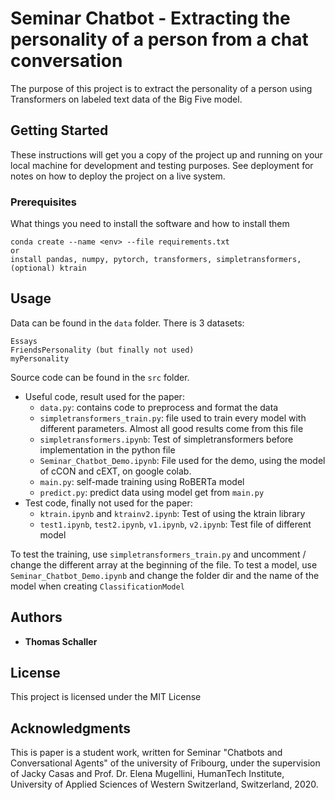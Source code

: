 # Seminar Chatbot - Extracting the personality of a person from a chat conversation

The purpose of this project is to extract the personality of a person using Transformers on labeled text data of the Big Five model.

## Getting Started

These instructions will get you a copy of the project up and running on your local machine for development and testing purposes. See deployment for notes on how to deploy the project on a live system.

### Prerequisites

What things you need to install the software and how to install them

```
conda create --name <env> --file requirements.txt
or
install pandas, numpy, pytorch, transformers, simpletransformers, (optional) ktrain
```

## Usage

Data can be found in the `data` folder. There is 3 datasets:
```
Essays
FriendsPersonality (but finally not used)
myPersonality
```

Source code can be found in the `src` folder.
* Useful code, result used for the paper:
  * `data.py`: contains code to preprocess and format the data
  * `simpletransformers_train.py`: file used to train every model with different parameters. Almost all good results come from this file
  * `simpletransformers.ipynb`: Test of simpletransformers before implementation in the python file
  * `Seminar_Chatbot_Demo.ipynb`: File used for the demo, using the model of cCON and cEXT, on google colab.
  * `main.py`: self-made training using RoBERTa model
  * `predict.py`: predict data using model get from `main.py`
* Test code, finally not used for the paper:
  * `ktrain.ipynb` and `ktrainv2.ipynb`: Test of using the ktrain library
  * `test1.ipynb`, `test2.ipynb`, `v1.ipynb`, `v2.ipynb`: Test file of different model

To test the training, use `simpletransformers_train.py` and uncomment / change the different array at the beginning of the file. To test a model, use `Seminar_Chatbot_Demo.ipynb` and change the folder dir and the name of the model when creating `ClassificationModel`
## Authors

* **Thomas Schaller**

## License

This project is licensed under the MIT License

## Acknowledgments
This is paper is a student work, written for Seminar "Chatbots and Conversational Agents" of the university of Fribourg, under the supervision of Jacky Casas and Prof. Dr. Elena Mugellini, HumanTech Institute, University of Applied Sciences of Western Switzerland, Switzerland, 2020.

